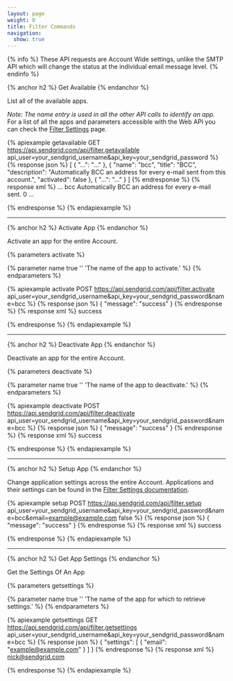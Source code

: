 ```yaml
---
layout: page
weight: 0
title: Filter Commands
navigation:
  show: true
---
```


{% info %}
  These API requests are Account Wide settings, unlike the SMTP API which will change the status at the individual email message level.
{% endinfo %}

{% anchor h2 %}
Get Available
{% endanchor %}

List all of the available apps.

*Note: The name entry is used in all the other API calls to identify an app.* For a list of all the apps and parameters accessible with the Web API you can check the [Filter Settings]({{root_url}}/API_Reference/Web_API/filter_settings.html) page.

{% apiexample getavailable GET https://api.sendgrid.com/api/filter.getavailable api_user=your_sendgrid_username&api_key=your_sendgrid_password %}
  {% response json %}
[
  {
    "...": "..."
  },
  {
    "name": "bcc",
    "title": "BCC",
    "description": "Automatically BCC an address for every e-mail sent from this account.",
    "activated": false
  },
  {
    "...": "..."
  }
]
  {% endresponse %}
  {% response xml %}
<filters>
   ...
   <filter>
      <name>bcc</name>
      <description>Automatically BCC an address for every e-mail sent.</description>
      <activated>0</activated>
   </filter>
   ...
</filters>

  {% endresponse %}
{% endapiexample %}

* * * * *

{% anchor h2 %}
Activate App
{% endanchor %}

Activate an app for the entire Account.

{% parameters activate %}

  {% parameter name true '' 'The name of the app to activate.' %}
{% endparameters %}

{% apiexample activate POST https://api.sendgrid.com/api/filter.activate api_user=your_sendgrid_username&api_key=your_sendgrid_password&name=bcc %}
  {% response json %}
{
  "message": "success"
}
  {% endresponse %}
  {% response xml %}
<result>
   <message>success</message>
</result>

  {% endresponse %}
{% endapiexample %}

* * * * *

{% anchor h2 %}
Deactivate App
{% endanchor %}

Deactivate an app for the entire Account.

{% parameters deactivate %}

  {% parameter name true '' 'The name of the app to deactivate.' %}
{% endparameters %}

{% apiexample deactivate POST https://api.sendgrid.com/api/filter.deactivate api_user=your_sendgrid_username&api_key=your_sendgrid_password&name=bcc %}
  {% response json %}
{
  "message": "success"
}
  {% endresponse %}
  {% response xml %}
<result>
   <message>success</message>
</result>

  {% endresponse %}
{% endapiexample %}

* * * * *

{% anchor h2 %}
Setup App
{% endanchor %}

Change application settings across the entire Account. Applications and their settings can be found in the [Filter Settings documentation]({{root_url}}/API_Reference/Web_API/filter_settings.html).

{% apiexample setup POST https://api.sendgrid.com/api/filter.setup api_user=your_sendgrid_username&api_key=your_sendgrid_password&name=bcc&email=example@example.com false %}
  {% response json %}
{
  "message": "success"
}
  {% endresponse %}
  {% response xml %}
<result>
   <message>success</message>
</result>

  {% endresponse %}
{% endapiexample %}

* * * * *

{% anchor h2 %}
Get App Settings
{% endanchor %}

Get the Settings Of An App

{% parameters getsettings %}

  {% parameter name true '' 'The name of the app for which to retrieve settings.' %}
{% endparameters %}

{% apiexample getsettings GET https://api.sendgrid.com/api/filter.getsettings api_user=your_sendgrid_username&api_key=your_sendgrid_password&name=bcc %}
  {% response json %}
{
  "settings": [
    {
      "email": "example@example.com"
    }
  ]
}
  {% endresponse %}
  {% response xml %}
<filter>
   <email>nick@sendgrid.com</email>
</filter>

  {% endresponse %}
{% endapiexample %}
